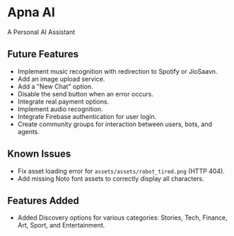 # Apna AI

A Personal AI Assistant

## Future Features

- Implement music recognition with redirection to Spotify or JioSaavn.
- Add an image upload service.
- Add a "New Chat" option.
- Disable the send button when an error occurs.
- Integrate real payment options.
- Implement audio recognition.
- Integrate Firebase authentication for user login.
- Create community groups for interaction between users, bots, and agents.

## Known Issues

- Fix asset loading error for `assets/assets/robot_tired.png` (HTTP 404).
- Add missing Noto font assets to correctly display all characters.

## Features Added

- Added Discovery options for various categories: Stories, Tech, Finance, Art, Sport, and Entertainment.
